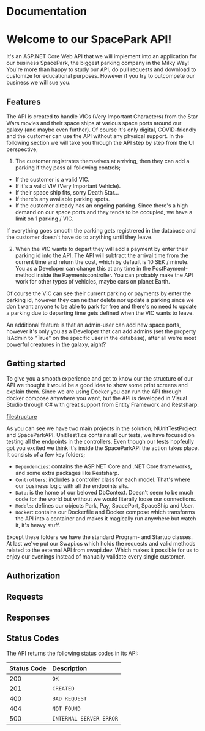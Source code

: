 # Documentation

# Welcome to our SpacePark API!
It's an ASP.NET Core Web API that we will implement into an application for our business SpacePark, the biggest parking company in the Milky Way! You're more than happy to study our API, do pull requests and download to customize for educational purposes. However if you try to outcompete our business we will sue you.

## Features
The API is created to handle VICs (Very Important Characters) from the Star Wars movies and their space ships at various space ports around our galaxy (and maybe even further). Of course it's only digital, COVID-friendly and the customer can use the API without any physical support. In the following section we will take you through the API step by step from the UI perspective;

1. The customer registrates themselves at arriving, then they can add a parking if they pass all following controls;

- If the customer is a valid VIC.
- If it's a valid VIV (Very Important Vehicle).
- If their space ship fits, sorry Death Star...
- If there's any available parking spots.
- If the customer already has an ongoing parking. Since there's a high demand on our space ports and they tends to be occupied, we have a limit on 1 parking / VIC.
 
If everything goes smooth the parking gets registrered in the database and the customer doesn't have do to anything until they leave.

2. When the VIC wants to depart they will add a payment by enter their parking id into the API. The API will subtract the arrival time from the current time and return the cost, which by default is 10 SEK / minute. You as a Developer can change this at any time in the PostPayment-method inside the Paymentscontroller. You can probably make the API work for other types of vehicles, maybe cars on planet Earth. 

Of course the VIC can see their current parking or payments by enter the parking id, however they can neither delete nor update a parking since we don't want anyone to be able to park for free and there's no need to update a parking due to departing time gets defined when the VIC wants to leave. 

An additional feature is that an admin-user can add new space ports, however it's only you as a Developer that can add admins (set the property IsAdmin to "True" on the specific user in the database), after all we're most powerful creatures in the galaxy, aight? 

## Getting started 
To give you a smooth experience and get to know our the structure of our API we thought it would be a good idea to show some print screens and explain them. Since we are using Docker you can run the API through docker compose anywhere you want, but the API is developed in Visual Studio through C# with great support from Entity Framework and Restsharp:

[filestructure](https://user-images.githubusercontent.com/43240053/117443394-5ee49480-af38-11eb-9a93-12129609c1b1.png)

As you can see we have two main projects in the solution; NUnitTestProject and SpaceParkAPI. UnitTest1.cs contains all our tests, we have focused on testing all the endpoints in the controllers. 
Even though our tests hopfeully got you excited we think it's inside the SpaceParkAPI the action takes place.
It consists of a few key folders;

- `Dependencies`: contains the ASP.NET Core and .NET Core frameworks, and some extra packages like Restsharp.
- `Controllers`: includes a controller class for each model. That's where our business logic with all the 
   endpoints sits. 
- `Data`: is the home of our beloved DbContext. Doesn't seem to be much code for the world but without we    would literally loose our connections.
- `Models`: defines our objects Park, Pay, SpacePort, SpaceShip and User.
- `Docker`: contains our Dockerfile and Docker compose which transforms the API into a container and makes it magically run anywhere but watch it, it's heavy stuff.

Except these folders we have the standard Program- and Startup classes. At last we've put our Swapi.cs which holds the requests and valid methods related to the external API from swapi.dev. Which makes it possible for us to enjoy our evenings instead of manually validate every single customer.  

## Authorization

## Requests

## Responses

## Status Codes

The API returns the following status codes in its API:

| Status Code | Description |
| :--- | :--- |
| 200 | `OK` |
| 201 | `CREATED` |
| 400 | `BAD REQUEST` |
| 404 | `NOT FOUND` |
| 500 | `INTERNAL SERVER ERROR` |
